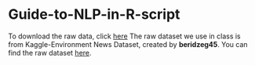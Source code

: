 # Guide-to-NLP-in-R-script

To download the raw data, click [here](https://github.com/charableee/Guide-to-NLP-in-R-script/tree/main/Raw%20data) 
The raw dataset we use in class is from Kaggle-Environment News Dataset, created by **beridzeg45**. You can find the raw dataset [here]( https://www.kaggle.com/datasets/beridzeg45/guardian-environment-related-news?resource=download). 

